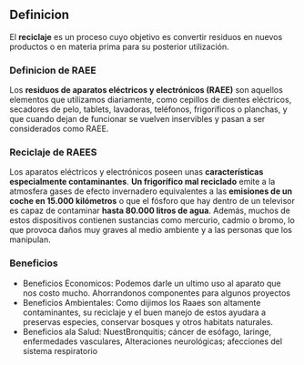 ## Definicion
El **reciclaje** es un proceso cuyo objetivo es convertir residuos en nuevos productos o en materia prima para su posterior utilización.
### Definicion de RAEE
Los **residuos de aparatos eléctricos y electrónicos (RAEE)** son aquellos elementos que utilizamos diariamente, como cepillos de dientes eléctricos, secadores de pelo, tablets, lavadoras, teléfonos, frigoríficos o planchas, y que cuando dejan de funcionar se vuelven inservibles y pasan a ser considerados como RAEE.
### Reciclaje de RAEES
Los aparatos eléctricos y electrónicos poseen unas **características especialmente contaminantes**. **Un frigorífico mal reciclado** emite a la atmosfera gases de efecto invernadero equivalentes a las **emisiones de un coche en 15.000 kilómetros** o que el fósforo que hay dentro de un televisor es capaz de contaminar **hasta 80.000 litros de agua**. Además, muchos de estos dispositivos contienen sustancias como mercurio, cadmio o bromo, lo que provoca daños muy graves al medio ambiente y a las personas que los manipulan.
### Beneficios
- Beneficios Economicos: Podemos darle un ultimo uso al aparato que nos costo mucho. Ahorrandonos componentes para algunos proyectos
- Beneficios Ambientales: Como dijimos los Raaes son altamente contaminantes, su reciclaje y el buen manejo de estos ayudara a preservas especies, conservar bosques y otros habitats naturales.
- Beneficios ala Salud: NuestBronquitis; cáncer de esófago, laringe, enfermedades vasculares, Alteraciones neurológicas; afecciones del sistema respiratorio


<!--stackedit_data:
eyJoaXN0b3J5IjpbMzM4MzM1Mjc0LC0xMDM4ODMwOTkzLDE1Mj
E3OTQ1Nl19
-->